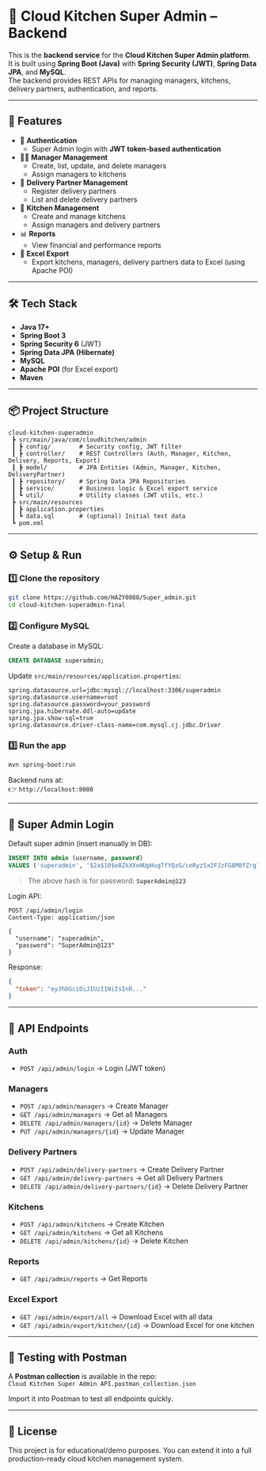 # 🍴 Cloud Kitchen Super Admin – Backend

This is the **backend service** for the **Cloud Kitchen Super Admin platform**.  
It is built using **Spring Boot (Java)** with **Spring Security (JWT)**, **Spring Data JPA**, and **MySQL**.  
The backend provides REST APIs for managing managers, kitchens, delivery partners, authentication, and reports.

---

## 🚀 Features
- 🔑 **Authentication**
  - Super Admin login with **JWT token-based authentication**
- 👨‍💼 **Manager Management**
  - Create, list, update, and delete managers
  - Assign managers to kitchens
- 🚚 **Delivery Partner Management**
  - Register delivery partners
  - List and delete delivery partners
- 🍴 **Kitchen Management**
  - Create and manage kitchens
  - Assign managers and delivery partners
- 📊 **Reports**
  - View financial and performance reports
- 📂 **Excel Export**
  - Export kitchens, managers, delivery partners data to Excel (using Apache POI)

---

## 🛠️ Tech Stack
- **Java 17+**
- **Spring Boot 3**
- **Spring Security 6** (JWT)
- **Spring Data JPA (Hibernate)**
- **MySQL**
- **Apache POI** (for Excel export)
- **Maven**

---

## 📦 Project Structure
```
cloud-kitchen-superadmin
 ┣ src/main/java/com/cloudkitchen/admin
 ┃ ┣ config/        # Security config, JWT filter
 ┃ ┣ controller/    # REST Controllers (Auth, Manager, Kitchen, Delivery, Reports, Export)
 ┃ ┣ model/         # JPA Entities (Admin, Manager, Kitchen, DeliveryPartner)
 ┃ ┣ repository/    # Spring Data JPA Repositories
 ┃ ┣ service/       # Business logic & Excel export service
 ┃ ┗ util/          # Utility classes (JWT utils, etc.)
 ┣ src/main/resources
 ┃ ┣ application.properties
 ┃ ┗ data.sql       # (optional) Initial test data
 ┗ pom.xml
```

---

## ⚙️ Setup & Run

### 1️⃣ Clone the repository
```bash
git clone https://github.com/HAZY0088/Super_admin.git
cd cloud-kitchen-superadmin-final
```

### 2️⃣ Configure MySQL
Create a database in MySQL:
```sql
CREATE DATABASE superadmin;
```

Update `src/main/resources/application.properties`:
```properties
spring.datasource.url=jdbc:mysql://localhost:3306/superadmin
spring.datasource.username=root
spring.datasource.password=your_password
spring.jpa.hibernate.ddl-auto=update
spring.jpa.show-sql=true
spring.datasource.driver-class-name=com.mysql.cj.jdbc.Driver
```

### 3️⃣ Run the app
```bash
mvn spring-boot:run
```

Backend runs at:  
👉 `http://localhost:8080`

---

## 🔑 Super Admin Login
Default super admin (insert manually in DB):

```sql
INSERT INTO admin (username, password)
VALUES ('superadmin', '$2a$10$e8ZkXXoHUpHug7fYQzG/ceRyz5x2FJzFG8M8fZrg1uOXCRMy3r0DS');
```

> The above hash is for password: **`SuperAdmin@123`**

Login API:
```http
POST /api/admin/login
Content-Type: application/json

{
  "username": "superadmin",
  "password": "SuperAdmin@123"
}
```

Response:
```json
{
  "token": "eyJhbGciOiJIUzI1NiIsInR..."
}
```

---

## 📌 API Endpoints

### Auth
- `POST /api/admin/login` → Login (JWT token)

### Managers
- `POST /api/admin/managers` → Create Manager
- `GET /api/admin/managers` → Get all Managers
- `DELETE /api/admin/managers/{id}` → Delete Manager
- `PUT /api/admin/managers/{id}` → Update Manager

### Delivery Partners
- `POST /api/admin/delivery-partners` → Create Delivery Partner
- `GET /api/admin/delivery-partners` → Get all Delivery Partners
- `DELETE /api/admin/delivery-partners/{id}` → Delete Delivery Partner

### Kitchens
- `POST /api/admin/kitchens` → Create Kitchen
- `GET /api/admin/kitchens` → Get all Kitchens
- `DELETE /api/admin/kitchens/{id}` → Delete Kitchen

### Reports
- `GET /api/admin/reports` → Get Reports

### Excel Export
- `GET /api/admin/export/all` → Download Excel with all data
- `GET /api/admin/export/kitchen/{id}` → Download Excel for one kitchen

---

## 🧪 Testing with Postman
A **Postman collection** is available in the repo:  
`Cloud Kitchen Super Admin API.postman_collection.json`

Import it into Postman to test all endpoints quickly.

---

## 📄 License
This project is for educational/demo purposes. You can extend it into a full production-ready cloud kitchen management system.
